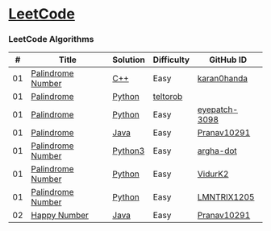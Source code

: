 # [LeetCode](https://leetcode.com/)

### LeetCode Algorithms
| # | Title | Solution | Difficulty | GitHub ID |
| --- | ---- | - | ----- | ------ |
|01| [Palindrome Number](https://leetcode.com/problems/palindrome-number/solution/) | [C++](https://github.com/karan0handa/21-days-of-code/blob/main/LeetCode/palindrome.cpp) | Easy | [karan0handa](https://github.com/karan0handa) |
| 01 | [Palindrome](https://leetcode.com/problems/palindrome-number/) | [Python](https://github.com/teltorob/21-days-of-code/blob/main/LeetCode/palindrome.py) | [teltorob](https://github.com/teltorob) |
| 01 | [Palindrome](https://leetcode.com/problems/palindrome-number/) | [Python](https://github.com/eyepatch-3098/21-days-of-code/blob/main/LeetCode/palindrome%20leetcode.py)| Easy |[eyepatch-3098](https://github.com/eyepatch-3098) |
| 01 | [Palindrome](https://leetcode.com/problems/palindrome-number/) | [Java](https://github.com/Pranav10291/21-days-of-code/blob/main/LeetCode/Palindrome_Pranav10291.java) | Easy | [Pranav10291](https://github.com/Pranav10291) |
| 01 | [Palindrome Number](https://leetcode.com/problems/palindrome-number/) | [Python3](https://github.com/argha-dot/21-days-of-code/blob/main/LeetCode/palindrome_number_argha-dot.py) | Easy | [argha-dot](https://github.com/argha-dot) |
| 01 | [Palindrome Number](https://leetcode.com/submissions/detail/603610815/) | [Python](https://github.com/VidurK2/21-days-of-code/blob/main/LeetCode/Palindrome.py) | Easy | [VidurK2](https://github.com/VidurK2) |
| 01 | [Palindrome Number](https://leetcode.com/problems/palindrome-number/) | [Python](https://leetcode.com/problems/palindrome-number/submissions/) | Easy | [LMNTRIX1205](https://www.github.com/LMNTRIX1205)
| 02 | [Happy Number](https://leetcode.com/problems/happy-number/) | [Java](https://github.com/Pranav10291/21-days-of-code/blob/main/LeetCode/HappyNumber_Pranav10291.java) | Easy | [Pranav10291](https://github.com/Pranav10291) |
